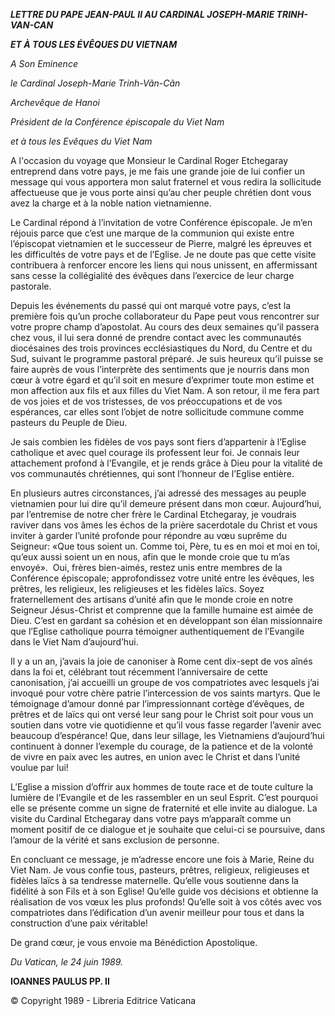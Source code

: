 ***LETTRE* *DU PAPE JEAN-PAUL II* *AU CARDINAL JOSEPH-MARIE TRINH-VAN-CAN***

***ET À TOUS LES ÉVÊQUES DU VIETNAM***

*A Son Eminence*

*le Cardinal Joseph-Marie Trinh-Vãn-Cãn*

*Archevêque de Hanoi*

*Président de la Conférence épiscopale du Viet Nam*

*et à tous les Evêques du Viet Nam*

A l'occasion du voyage que Monsieur le Cardinal Roger Etchegaray entreprend dans votre pays, je me fais une grande joie de lui confier un message qui vous apportera mon salut fraternel et vous redira la sollicitude affectueuse que je vous porte ainsi qu’au cher peuple chrétien dont vous avez la charge et à la noble nation vietnamienne.

Le Cardinal répond à l’invitation de votre Conférence épiscopale. Je m’en réjouis parce que c’est une marque de la communion qui existe entre l’épiscopat vietnamien et le successeur de Pierre, malgré les épreuves et les difficultés de votre pays et de l’Eglise. Je ne doute pas que cette visite contribuera à renforcer encore les liens qui nous unissent, en affermissant sans cesse la collégialité des évêques dans l’exercice de leur charge pastorale.

Depuis les événements du passé qui ont marqué votre pays, c’est la première fois qu’un proche collaborateur du Pape peut vous rencontrer sur votre propre champ d’apostolat. Au cours des deux semaines qu’il passera chez vous, il lui sera donné de prendre contact avec les communautés diocésaines des trois provinces ecclésiastiques du Nord, du Centre et du Sud, suivant le programme pastoral préparé. Je suis heureux qu’il puisse se faire auprès de vous l’interprète des sentiments que je nourris dans mon cœur à votre égard et qu’il soit en mesure d’exprimer toute mon estime et mon affection aux fils et aux filles du Viet Nam. A son retour, il me fera part de vos joies et de vos tristesses, de vos préoccupations et de vos espérances, car elles sont l’objet de notre sollicitude commune comme pasteurs du Peuple de Dieu.

Je sais combien les fidèles de vos pays sont fiers d’appartenir à l’Eglise catholique et avec quel courage ils professent leur foi. Je connais leur attachement profond à l’Evangile, et je rends grâce à Dieu pour la vitalité de vos communautés chrétiennes, qui sont l’honneur de l’Eglise entière.

En plusieurs autres circonstances, j’ai adressé des messages au peuple vietnamien pour lui dire qu’il demeure présent dans mon cœur. Aujourd’hui, par l’entremise de notre cher frère le Cardinal Etchegaray, je voudrais raviver dans vos âmes les échos de la prière sacerdotale du Christ et vous inviter à garder l’unité profonde pour répondre au vœu suprême du Seigneur: «Que tous soient un. Comme toi, Père, tu es en moi et moi en toi, qu’eux aussi soient un en nous, afin que le monde croie que tu m’as envoyé».  Oui, frères bien-aimés, restez unis entre membres de la Conférence épiscopale; approfondissez votre unité entre les évêques, les prêtres, les religieux, les religieuses et les fidèles laïcs. Soyez fraternellement des artisans d’unité afin que le monde croie en notre Seigneur Jésus-Christ et comprenne que la famille humaine est aimée de Dieu. C’est en gardant sa cohésion et en développant son élan missionnaire que l’Eglise catholique pourra témoigner authentiquement de l’Evangile dans le Viet Nam d’aujourd’hui.

Il y a un an, j’avais la joie de canoniser à Rome cent dix-sept de vos aînés dans la foi et, célébrant tout récemment l’anniversaire de cette canonisation, j’ai accueilli un groupe de vos compatriotes avec lesquels j’ai invoqué pour votre chère patrie l’intercession de vos saints martyrs. Que le témoignage d’amour donné par l’impressionnant cortège d’évêques, de prêtres et de laïcs qui ont versé leur sang pour le Christ soit pour vous un soutien dans votre vie quotidienne et qu’il vous fasse regarder l’avenir avec beaucoup d’espérance! Que, dans leur sillage, les Vietnamiens d’aujourd’hui continuent à donner l’exemple du courage, de la patience et de la volonté de vivre en paix avec les autres, en union avec le Christ et dans l’unité voulue par lui!

L’Eglise a mission d’offrir aux hommes de toute race et de toute culture la lumière de l’Evangile et de les rassembler en un seul Esprit. C’est pourquoi elle se présente comme un signe de fraternité et elle invite au dialogue. La visite du Cardinal Etchegaray dans votre pays m’apparaît comme un moment positif de ce dialogue et je souhaite que celui-ci se poursuive, dans l’amour de la vérité et sans exclusion de personne.

En concluant ce message, je m’adresse encore une fois à Marie, Reine du Viet Nam. Je vous confie tous, pasteurs, prêtres, religieux, religieuses et fidèles laïcs à sa tendresse maternelle. Qu’elle vous soutienne dans la fidélité à son Fils et à son Eglise! Qu’elle guide vos décisions et obtienne la réalisation de vos vœux les plus profonds! Qu’elle soit à vos côtés avec vos compatriotes dans l’édification d’un avenir meilleur pour tous et dans la construction d’une paix véritable!

De grand cœur, je vous envoie ma Bénédiction Apostolique.

*Du Vatican, le 24 juin 1989.*

**IOANNES PAULUS PP. II**

© Copyright 1989 - Libreria Editrice Vaticana